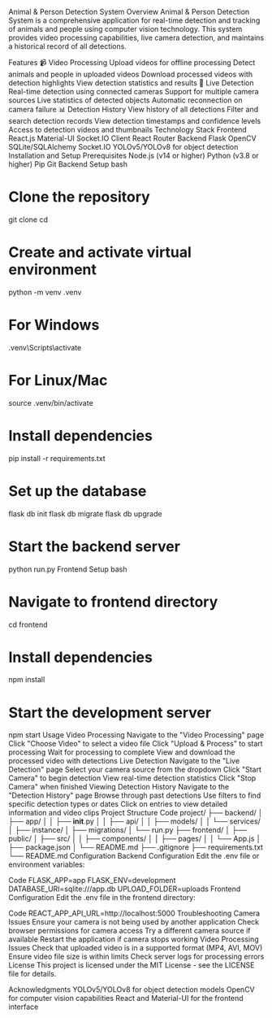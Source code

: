 Animal & Person Detection System
Overview
Animal & Person Detection System is a comprehensive application for real-time detection and tracking of animals and people using computer vision technology. This system provides video processing capabilities, live camera detection, and maintains a historical record of all detections.

Features
📹 Video Processing
Upload videos for offline processing
Detect animals and people in uploaded videos
Download processed videos with detection highlights
View detection statistics and results
🎥 Live Detection
Real-time detection using connected cameras
Support for multiple camera sources
Live statistics of detected objects
Automatic reconnection on camera failure
📊 Detection History
View history of all detections
Filter and search detection records
View detection timestamps and confidence levels
Access to detection videos and thumbnails
Technology Stack
Frontend
React.js
Material-UI
Socket.IO Client
React Router
Backend
Flask
OpenCV
SQLite/SQLAlchemy
Socket.IO
YOLOv5/YOLOv8 for object detection
Installation and Setup
Prerequisites
Node.js (v14 or higher)
Python (v3.8 or higher)
Pip
Git
Backend Setup
bash
# Clone the repository
git clone <repository-url>
cd <project-directory>

# Create and activate virtual environment
python -m venv .venv
# For Windows
.venv\Scripts\activate
# For Linux/Mac
source .venv/bin/activate

# Install dependencies
pip install -r requirements.txt

# Set up the database
flask db init
flask db migrate
flask db upgrade

# Start the backend server
python run.py
Frontend Setup
bash
# Navigate to frontend directory
cd frontend

# Install dependencies
npm install

# Start the development server
npm start
Usage
Video Processing
Navigate to the "Video Processing" page
Click "Choose Video" to select a video file
Click "Upload & Process" to start processing
Wait for processing to complete
View and download the processed video with detections
Live Detection
Navigate to the "Live Detection" page
Select your camera source from the dropdown
Click "Start Camera" to begin detection
View real-time detection statistics
Click "Stop Camera" when finished
Viewing Detection History
Navigate to the "Detection History" page
Browse through past detections
Use filters to find specific detection types or dates
Click on entries to view detailed information and video clips
Project Structure
Code
project/
├── backend/
│   ├── app/
│   │   ├── __init__.py
│   │   ├── api/
│   │   ├── models/
│   │   └── services/
│   ├── instance/
│   ├── migrations/
│   └── run.py
├── frontend/
│   ├── public/
│   ├── src/
│   │   ├── components/
│   │   ├── pages/
│   │   └── App.js
│   ├── package.json
│   └── README.md
├── .gitignore
├── requirements.txt
└── README.md
Configuration
Backend Configuration
Edit the .env file or environment variables:

Code
FLASK_APP=app
FLASK_ENV=development
DATABASE_URI=sqlite:///app.db
UPLOAD_FOLDER=uploads
Frontend Configuration
Edit the .env file in the frontend directory:

Code
REACT_APP_API_URL=http://localhost:5000
Troubleshooting
Camera Issues
Ensure your camera is not being used by another application
Check browser permissions for camera access
Try a different camera source if available
Restart the application if camera stops working
Video Processing Issues
Check that uploaded video is in a supported format (MP4, AVI, MOV)
Ensure video file size is within limits
Check server logs for processing errors
License
This project is licensed under the MIT License - see the LICENSE file for details.

Acknowledgments
YOLOv5/YOLOv8 for object detection models
OpenCV for computer vision capabilities
React and Material-UI for the frontend interface
